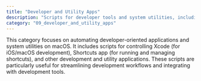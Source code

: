 ```yaml
---
title: "Developer and Utility Apps"
description: "Scripts for developer tools and system utilities, including Xcode, Shortcuts, and other macOS utility applications."
category: "09_developer_and_utility_apps"
---
```


This category focuses on automating developer-oriented applications and system utilities on macOS. It includes scripts for controlling Xcode (for iOS/macOS development), Shortcuts app (for running and managing shortcuts), and other development and utility applications. These scripts are particularly useful for streamlining development workflows and integrating with development tools.